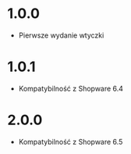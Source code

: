 # 1.0.0
- Pierwsze wydanie wtyczki
# 1.0.1
- Kompatybilność z Shopware 6.4
# 2.0.0
- Kompatybilność z Shopware 6.5
